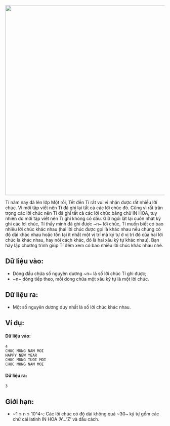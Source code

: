 <center><img src="/images/problems/366/NEWYEAR.png" width=600px></center>

Tí năm nay đã lên lớp Một rồi, Tết đến Tí rất vui vì nhận được rất nhiều lời chúc. Vì mới tập viết nên Tí đã ghi lại tất cả các lời chúc đó. Cũng vì rất trân trọng các lời chúc nên Tí đã ghi tất cả các lời chúc bằng chữ IN HOA, tuy nhiên do mới tập viết nên Tí ghi không có dấu. Giờ ngồi lật lại cuốn nhật ký ghi các lời chúc, Tí thấy mình đã ghi được ~n~ lời chúc, Tí muốn biết có bao nhiêu lời chúc khác nhau (hai lời chúc được gọi là khác nhau nếu chúng có độ dài khác nhau hoặc tồn tại ít nhất một vị trí mà ký tự ở vị trí đó của hai lời chúc là khác nhau, hay nói cách khác, đó là hai xâu ký tự khác nhau). Bạn hãy lập chương trình giúp Tí đếm xem có bao nhiêu lời chúc khác nhau nhé.

## Dữ liệu vào:
- Dòng đầu chứa số nguyên dương ~n~ là số lời chúc Tí ghi được;
- ~n~ dòng tiếp theo, mỗi dòng chứa một xâu ký tự là một lời chúc.

## Dữ liệu ra:
- Một số nguyên dương duy nhất là số lời chúc khác nhau.

## Ví dụ:
#### Dữ liệu vào:
```
4
CHUC MUNG NAM MOI
HAPPY NEW YEAR
CHUC MUNG TUOI MOI
CHUC MUNG NAM MOI
```

#### Dữ liệu ra:
```
3
```

## Giới hạn:
- ~1 ≤ n ≤ 10^4~; Các lời chúc có độ dài không quá ~30~ ký tự gồm các chữ cái latinh IN HOA ‘A’…’Z’ và dấu cách.